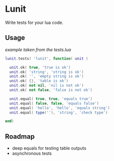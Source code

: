 Lunit
=====
Write tests for your lua code.

Usage
-----
*example taken from the tests.lua*
```lua
lunit.tests( 'lunit', function( unit )

  unit.ok( true, 'true is ok')
  unit.ok( 'string', 'string is ok')
  unit.ok( '', 'empty string is ok')
  unit.ok( {}, 'table is ok')
  unit.ok( not nil, 'nil is not ok')
  unit.ok( not false, 'false is not ok')

  unit.equal( true, true, 'equals true')
  unit.equal( false, false, 'equals false')
  unit.equal( 'hello', 'hello', 'equals string')
  unit.equal( type(''), 'string', 'check type')

end)
```

Roadmap
-------
- deep equals for testing table outputs
- asynchronous tests
